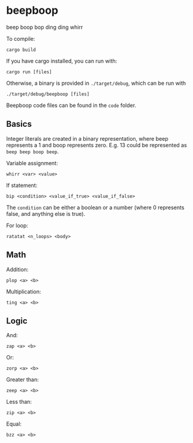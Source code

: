 # beepboop
beep boop bop ding ding whirr

To compile:

    cargo build

If you have cargo installed, you can run with:

    cargo run [files]

Otherwise, a binary is provided in `./target/debug`, which can be run with

    ./target/debug/beepboop [files]

Beepboop code files can be found in the `code` folder.


## Basics

Integer literals are created in a binary representation, where beep represents a 1 and boop represents zero. E.g. 13 could be represented as `beep beep boop beep`.

Variable assignment:

    whirr <var> <value>


If statement:

    bip <condition> <value_if_true> <value_if_false>

The `condition` can be either a boolean or a number (where 0 represents false, and anything else is true).

For loop:

    ratatat <n_loops> <body>


## Math
Addition:

    plop <a> <b>

Multiplication:

    ting <a> <b>


## Logic
And:

    zap <a> <b>

Or:

    zorp <a> <b>

Greater than:

    zeep <a> <b>

Less than:

    zip <a> <b>

Equal:

    bzz <a> <b>




